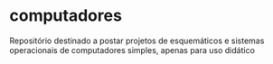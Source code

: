 # computadores
 Repositório destinado a postar projetos de esquemáticos e sistemas operacionais de computadores simples, apenas para uso didático
